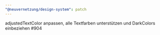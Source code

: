 ```yaml
---
"@neuvernetzung/design-system": patch
---
```


adjustedTextColor anpassen, alle Textfarben unterstützen und DarkColors einbeziehen #904
